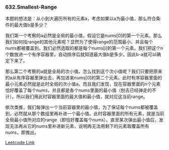 ### 632.Smallest-Range

本题的想法是：从小到大遍历所有的元素a，考虑如果以a为最小值，那么符合条件的最大值b是多少？

我们第一个考察的a必然是全局的最小值，假设它是nums[0]的第一个元素。那么我们如何找range的其他元素呢？显然为了使得range的范围最小、并且每个nums都被覆盖到，我们必然选取的都是每个nums[i]的第一个元素。我们把这个n个数放进一个有序容器里，自动排序后就知道最大值b是多少。因此b-a就可以确定下来了。

那么第二个考察的a就是全局的次小值。怎么找到这个次小值呢？我们只要把原来的a从有序容器里弹出去，再加进来nums[0]的第二个元素。此时有序容器里面的最小元素必然就是此时全局的次小值a。而且我们发现，现在容器里面的n个元素恰好覆盖了每个nums，并且都是各个nums里面的最小值（刨去已经弹走的不计）。所以我们用此时容器里面的最大值和最小值，就对应这当前range。

依次类推，我们每弹出一个当前容器里的最小值，为了保证每个nums都被覆盖到，必然就从那个数组里再补进一个最小值。此时容器里面的所有元素，就是当前全局最小值所对应的range（即恰好覆盖每个nums）。直至某次弹出最小值后，发现无法再从它的nums里补进新元素，说明再无法用剩下的元素取覆盖所有nums，即推出。

[Leetcode Link](https://leetcode.com/problems/smallest-range)

